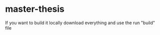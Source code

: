 master-thesis
=============

If you want to build it locally download everything and use the run "build" file
